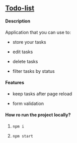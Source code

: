 ## [Todo-list](https://artkas03.github.io/react_todo-list/)

#### Description

Application that you can use to:

- store your tasks

- edit tasks

- delete tasks

- filter tasks by status

#### Features

- keep tasks after page reload

- form validation

#### How ro run the project locally?

1. `npm i`

2. `npm start`